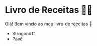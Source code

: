 # Livro de Receitas :man_cook:

Olá! Bem vindo ao meu livro de receitas :hamburger:

- Strogonoff
- Pavê

